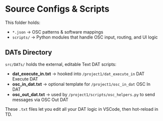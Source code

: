 # Source Configs & Scripts

This folder holds:  

- `*.json` → OSC patterns & software mappings  
- `scripts/` → Python modules that handle OSC input, routing, and UI logic  

## DATs Directory

`src/DATs/` holds the external, editable Text DAT scripts:

- **dat_execute_in.txt** → hooked into `/project1/dat_execute_in` DAT Execute DAT  
- **osc_in_dat.txt** → optional template for `/project1/osc_in_dat` OSC In DAT  
- **osc_out_dat.txt** → used by `/project1/scripts/osc_helpers.py` to send messages via OSC Out DAT

These `.txt` files let you edit all your DAT logic in VSCode, then hot-reload in TD.

